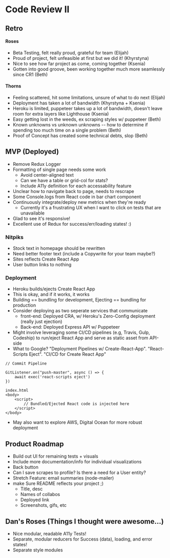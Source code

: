# Code Review II

## Retro


#### Roses

* Beta Testing, felt really proud, grateful for team (Elijah) 
* Proud of project, felt unfeasible at first but we did it! (Khyrstyna)
* Nice to see how far project as come, coming together (Ksenia)
* Gotten into good groove, been working together much more seamlessly since CR1 (Beth)

#### Thorns

* Feeling scattered, hit some limitations, unsure of what to do next (Elijah)
* Deployment has taken a lot of bandwidth (Khyrstyna + Ksenia)
* Heroku is limited, puppeteer takes up a lot of bandwidth, doesn't leave room for extra layers like Lighthouse (Ksenia)
* Easy getting lost in the weeds, ex scraping styles w/ puppeteer (Beth)
* Known unknowns vs unknown unknowns -- how to determine if spending too much time on a single problem (Beth)
* Proof of Concept has created some technical debts, slop (Beth)

## MVP (Deployed)

* Remove Redux Logger
* Formatting of single page needs some work
    * Avoid center-aligned text
    * Can we have a table or grid-col for stats?
    * Include A11y definition for each accessability feature
* Unclear how to navigate back to page, needs to rescrape
* Some Console.logs from React code in bar chart component
* Continuously integrate/deploy new metrics when they're ready
    * Currently it's a frustrating UX when I want to click on tests that are unavailable
* Glad to see it's responsive!
* Excellent use of Redux for success/err/loading states! :)

### Nitpiks

* Stock text in homepage should be rewritten
* Need better footer text (include a Copywrite for your team maybe?)
* Sites <title></title> reflects Create React App
* User button links to nothing

### Deployment
* Heroku builds/ejects Create React App
* This is okay, and if it works, it works
* Building == bundling for development, Ejecting == bundling for production
* Consider deploying as two seperate services that communicate
    * front-end: Deployed CRA, w/ Heroku's Zero-Config deployment (really just ejection)
    * Back-end: Deployed Express API w/ Puppeteer
* Might involve leveraging some CI/CD pipelines (e.g, Travis, Gulp, Codeship) to run/eject React App and serve as static asset from API-side
* What to Google? "Deployment Pipelines w/ Create-React-App". "React-Scripts Eject". "CI/CD for Create React App"
```
// Commit Pipeline

GitListener.on("push-master", async () => {
    await exec('react-scripts eject')
})

index.html
<body>
    <script>
        // Bundled/Ejected React code is injected here
    </script>
</body>

```
* May also want to explore AWS, Digital Ocean for more robust deployment

## Product Roadmap

* Build out UI for remaining tests + visuals
* Include more documentation/info for individual visualizations
* Back button
* Can I save scrapes to profile? Is there a need for a User entity?
* Stretch Feature: email summaries (node-mailer) 
* make Sure README reflects your project ;)
    * Title, desc
    * Names of collabos
    * Deployed link
    * Screenshots, gifs, etc


## Dan's Roses (Things I thought were awesome...)
* Nice modular, readable A11y Tests!
* Separate, modular reducers for Success (data), loading, and error states!
* Separate style modules